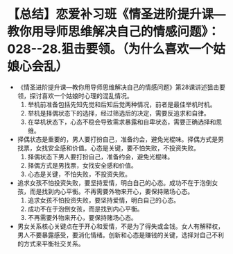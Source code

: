 # 【总结】恋爱补习班《情圣进阶提升课—教你用导师思维解决自己的情感问题》：028--28.狙击要领。（为什么喜欢一个姑娘心会乱）

-   《情圣进阶提升课—教你用导师思维解决自己的情感问题》第28课讲述狙击要领，探讨喜欢一个姑娘时心理的混乱情况。
    1.  举机前准备包括先知先觉和后知后觉两种情况，前者是最佳举机时机。
    2.  举机是择偶状态下的选择，经过筛选后的决定，需要反追求和自律。
    3.  在举机状态下，心态不稳会导致需求暴露和自卑状态，需要正确选择和思维。
-   择偶状态是重要的，男人要打扮自己，准备约会，避免光棍味。择偶方式是男找票，女找安全感和价值。心态是关键，要不怕失败，不投资失败。
    1.  择偶状态下男人要打扮自己，准备约会，避免光棍味。
    2.  择偶方式是男找票，女找安全感和价值。
    3.  心态是关键，不怕失败，不投资失败。
-   追求女孩不怕投资失败，要坚持爱情，明白自己的心态。成功不在于泡倒女孩，而是找到内心平衡。不再需要外物来开心，要保持赌场心态。
    1.  追求女孩不怕投资失败，要坚持爱情，明白自己的心态。
    2.  成功不在于泡倒女孩，而是找到内心平衡。
    3.  不再需要外物来开心，要保持赌场心态。
-   男女关系核心关键点在于开心和爱情，不是为了得失或金钱。女人有解释权，男人不要暴露感受，要消化情绪。创新和心态是赚钱的关键，选择对自己不利的方式来平衡社交关系。